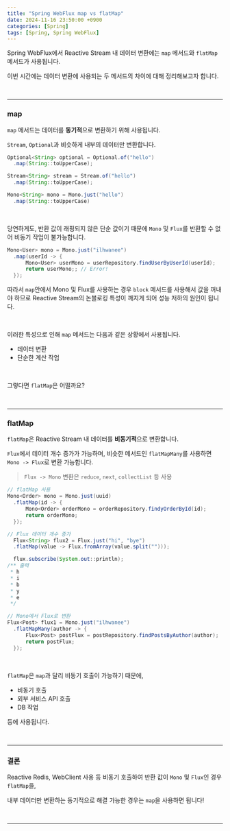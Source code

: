 ```yaml
---
title: "Spring WebFlux map vs flatMap"
date: 2024-11-16 23:50:00 +0900
categories: [Spring]
tags: [Spring, Spring WebFlux]
---
```


Spring WebFlux에서 Reactive Stream 내 데이터 변환에는 `map` 메서드와 `flatMap` 메서드가 사용됩니다.

이번 시간에는 데이터 변환에 사용되는 두 메서드의 차이에 대해 정리해보고자 합니다.

<br>

---

### map

`map` 메서드는 데이터를 **동기적**으로 변환하기 위해 사용됩니다.

`Stream`, `Optional`과 비슷하게 내부의 데이터만 변환합니다.

```java
Optional<String> optional = Optional.of("hello")
  .map(String::toUpperCase);

Stream<String> stream = Stream.of("hello")
  .map(String::toUpperCase);

Mono<String> mono = Mono.just("hello")
  .map(String::toUpperCase)
```

<br>

당연하게도, 반환 값이 래핑되지 않은 단순 값이기 때문에 `Mono` 및 `Flux`를 반환할 수 없어 비동기 작업이 불가능합니다.

```java
Mono<User> mono = Mono.just("ilhwanee")
  .map(userId -> {
      Mono<User> userMono = userRepository.findUserByUserId(userId);
      return userMono;; // Error!
  });
```

따라서 `map`안에서 Mono 및 Flux를 사용하는 경우 `block` 메서드를 사용해서 값을 꺼내야 하므로 Reactive Stream의 논블로킹 특성이 깨지게 되어 성능 저하의 원인이 됩니다.

<br>

이러한 특성으로 인해 `map` 메서드는 다음과 같은 상황에서 사용됩니다.
- 데이터 변환
- 단순한 계산 작업

<br>

그렇다면 `flatMap`은 어떨까요?

<br>

---

### flatMap

`flatMap`은 Reactive Stream 내 데이터를 **비동기적**으로 변환합니다.

`Flux`에서 데이터 개수 증가가 가능하며, 비슷한 메서드인 `flatMapMany`를 사용하면 `Mono -> Flux`로 변환 가능합니다.

> `Flux -> Mono` 변환은 `reduce`, `next`, `collectList` 등 사용

```java
// flatMap 사용
Mono<Order> mono = Mono.just(uuid)
  .flatMap(id -> {
      Mono<Order> orderMono = orderRepository.findyOrderById(id);
      return orderMono;
  });

// Flux 데이터 개수 증가
  Flux<String> flux2 = Flux.just("hi", "bye")
  .flatMap(value -> Flux.fromArray(value.split("")));

  flux.subscribe(System.out::println);
/** 출력
 * h
 * i
 * b
 * y
 * e
 */

// Mono에서 Flux로 변환
Flux<Post> flux1 = Mono.just("ilhwanee")
  .flatMapMany(author -> {
      Flux<Post> postFlux = postRepository.findPostsByAuthor(author);
      return postFlux;
  });
```

<br>

`flatMap`은 `map`과 달리 비동기 호출이 가능하기 때문에,
- 비동기 호출
- 외부 서비스 API 호출
- DB 작업

등에 사용됩니다.

<br>

---

### 결론

Reactive Redis, WebClient 사용 등 비동기 호출하여 반환 값이 `Mono` 및 `Flux`인 경우 `flatMap`을,

내부 데이터만 변환하는 동기적으로 해결 가능한 경우는 `map`을 사용하면 됩니다!

<br>

---
